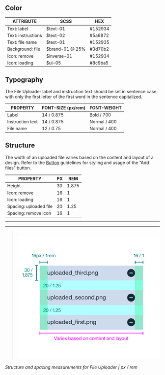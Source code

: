 ## Color

| ATTRIBUTE              | SCSS            | HEX     |
|--------------------|-----------------|---------|
| Text: label        | $text-01        | #152934 |
| Text: instructions | $text-02        | #5a6872 |
| Text: file name    | $text-01        | #152935 |
| Background: file   | $brand-01 @ 25% | #3d70b2 |
| Icon: remove       | $inverse-01     | #152934 |
| Icon: loading      | $ui-05          | #8c9ba5 |

## Typography

The File Uploader label and instruction text should be set in sentence case, with only the first letter of the first word in the sentence capitalized.

| PROPERTY         | FONT-SIZE (px/rem)     | FONT-WEIGHT  |
|------------------|-----------------|--------------|
| Label            | 14 / 0.875 | Bold / 700   |
| Instruction text | 14 / 0.875 | Normal / 400 |
| File name        | 12 / 0.75  | Normal / 400 |

## Structure

The width of an uploaded file varies based on the content and layout of a design. Refer to the [Button](/components/button) guidelines for styling and usage of the “Add files” button.

| PROPERTY               | PX | REM   |
|------------------------|----|-------|
| Height                 | 30 | 1.875 |
| Icon: remove           | 16 | 1     |
| Icon: loading          | 16 | 1     |
| Spacing: uploaded file | 20 | 1.25  |
| Spacing: remove icon   | 16 | 1     |

---
***
> 
![Structure and spacing measurements for File Uploader](images/file-uploader-style-1.png)

_Structure and spacing measurements for File Uploader | px / rem_
